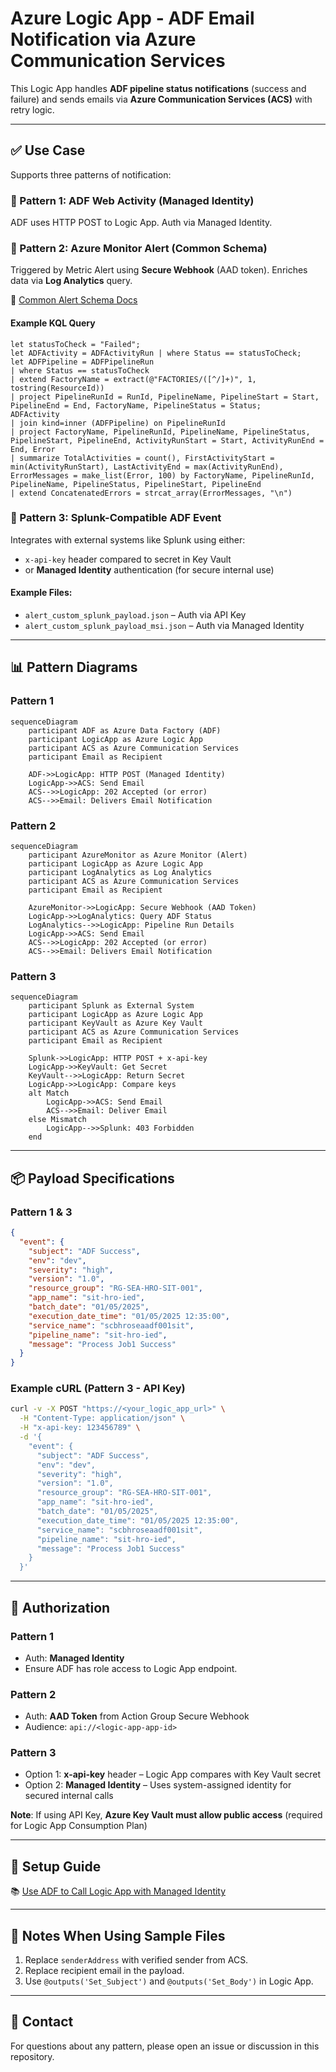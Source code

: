 # Azure Logic App - ADF Email Notification via Azure Communication Services

This Logic App handles **ADF pipeline status notifications** (success and failure) and sends emails via **Azure Communication Services (ACS)** with retry logic.

---

## ✅ Use Case

Supports three patterns of notification:

### 🔹 Pattern 1: ADF Web Activity (Managed Identity)
ADF uses HTTP POST to Logic App. Auth via Managed Identity.

### 🔸 Pattern 2: Azure Monitor Alert (Common Schema)
Triggered by Metric Alert using **Secure Webhook** (AAD token). Enriches data via **Log Analytics** query.

📘 [Common Alert Schema Docs](https://learn.microsoft.com/en-us/azure/azure-monitor/alerts/alerts-common-schema)

#### Example KQL Query

```kusto
let statusToCheck = "Failed";
let ADFActivity = ADFActivityRun | where Status == statusToCheck;
let ADFPipeline = ADFPipelineRun
| where Status == statusToCheck
| extend FactoryName = extract(@"FACTORIES/([^/]+)", 1, tostring(ResourceId))
| project PipelineRunId = RunId, PipelineName, PipelineStart = Start, PipelineEnd = End, FactoryName, PipelineStatus = Status;
ADFActivity
| join kind=inner (ADFPipeline) on PipelineRunId
| project FactoryName, PipelineRunId, PipelineName, PipelineStatus, PipelineStart, PipelineEnd, ActivityRunStart = Start, ActivityRunEnd = End, Error
| summarize TotalActivities = count(), FirstActivityStart = min(ActivityRunStart), LastActivityEnd = max(ActivityRunEnd), ErrorMessages = make_list(Error, 100) by FactoryName, PipelineRunId, PipelineName, PipelineStatus, PipelineStart, PipelineEnd
| extend ConcatenatedErrors = strcat_array(ErrorMessages, "\n")
```

### 🔹 Pattern 3: Splunk-Compatible ADF Event
Integrates with external systems like Splunk using either:
- `x-api-key` header compared to secret in Key Vault
- or **Managed Identity** authentication (for secure internal use)

#### Example Files:
- `alert_custom_splunk_payload.json` – Auth via API Key
- `alert_custom_splunk_payload_msi.json` – Auth via Managed Identity

---

## 📊 Pattern Diagrams

### Pattern 1
```mermaid
sequenceDiagram
    participant ADF as Azure Data Factory (ADF)
    participant LogicApp as Azure Logic App
    participant ACS as Azure Communication Services
    participant Email as Recipient

    ADF->>LogicApp: HTTP POST (Managed Identity)
    LogicApp->>ACS: Send Email
    ACS-->>LogicApp: 202 Accepted (or error)
    ACS-->>Email: Delivers Email Notification
```

### Pattern 2
```mermaid
sequenceDiagram
    participant AzureMonitor as Azure Monitor (Alert)
    participant LogicApp as Azure Logic App
    participant LogAnalytics as Log Analytics
    participant ACS as Azure Communication Services
    participant Email as Recipient

    AzureMonitor->>LogicApp: Secure Webhook (AAD Token)
    LogicApp->>LogAnalytics: Query ADF Status
    LogAnalytics-->>LogicApp: Pipeline Run Details
    LogicApp->>ACS: Send Email
    ACS-->>LogicApp: 202 Accepted (or error)
    ACS-->>Email: Delivers Email Notification
```

### Pattern 3
```mermaid
sequenceDiagram
    participant Splunk as External System
    participant LogicApp as Azure Logic App
    participant KeyVault as Azure Key Vault
    participant ACS as Azure Communication Services
    participant Email as Recipient

    Splunk->>LogicApp: HTTP POST + x-api-key
    LogicApp->>KeyVault: Get Secret
    KeyVault-->>LogicApp: Return Secret
    LogicApp->>LogicApp: Compare keys
    alt Match
        LogicApp->>ACS: Send Email
        ACS-->>Email: Deliver Email
    else Mismatch
        LogicApp-->>Splunk: 403 Forbidden
    end
```

---

## 📦 Payload Specifications

### Pattern 1 & 3

```json
{
  "event": {
    "subject": "ADF Success",
    "env": "dev",
    "severity": "high",
    "version": "1.0",
    "resource_group": "RG-SEA-HRO-SIT-001",
    "app_name": "sit-hro-ied",
    "batch_date": "01/05/2025",
    "execution_date_time": "01/05/2025 12:35:00",
    "service_name": "scbhroseaadf001sit",
    "pipeline_name": "sit-hro-ied",
    "message": "Process Job1 Success"
  }
}
```

### Example cURL (Pattern 3 - API Key)

```bash
curl -v -X POST "https://<your_logic_app_url>" \
  -H "Content-Type: application/json" \
  -H "x-api-key: 123456789" \
  -d '{
    "event": {
      "subject": "ADF Success",
      "env": "dev",
      "severity": "high",
      "version": "1.0",
      "resource_group": "RG-SEA-HRO-SIT-001",
      "app_name": "sit-hro-ied",
      "batch_date": "01/05/2025",
      "execution_date_time": "01/05/2025 12:35:00",
      "service_name": "scbhroseaadf001sit",
      "pipeline_name": "sit-hro-ied",
      "message": "Process Job1 Success"
    }
  }'
```

---

## 🔐 Authorization

### Pattern 1
- Auth: **Managed Identity**
- Ensure ADF has role access to Logic App endpoint.

### Pattern 2
- Auth: **AAD Token** from Action Group Secure Webhook
- Audience: `api://<logic-app-app-id>`

### Pattern 3
- Option 1: **x-api-key** header – Logic App compares with Key Vault secret
- Option 2: **Managed Identity** – Uses system-assigned identity for secured internal calls

**Note**: If using API Key, **Azure Key Vault must allow public access** (required for Logic App Consumption Plan)

---

## 🔗 Setup Guide
📚 [Use ADF to Call Logic App with Managed Identity](https://techcommunity.microsoft.com/blog/integrationsonazureblog/use-azure-data-factory-to-invoke-logic-app-via-managed-identity-authentication/3804218)

---

## 🧾 Notes When Using Sample Files

1. Replace `senderAddress` with verified sender from ACS.
2. Replace recipient email in the payload.
3. Use `@outputs('Set_Subject')` and `@outputs('Set_Body')` in Logic App.

---

## 📣 Contact

For questions about any pattern, please open an issue or discussion in this repository.
